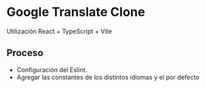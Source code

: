 # Google Translate Clone

Utilización React + TypeScript + Vite

## Proceso

- Configuración del Eslint.
- Agregar las constantes de los distintos idiomas y el por defecto
